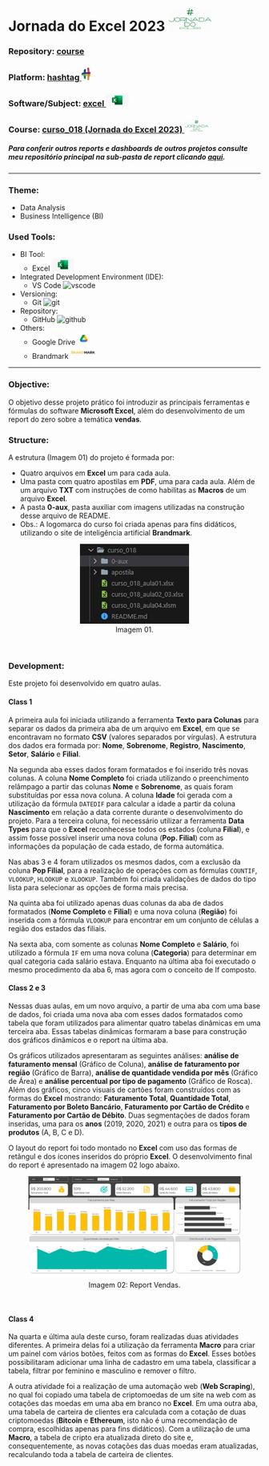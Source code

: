 # Jornada do Excel 2023   <img src="./0-aux/logo_course.jpg" alt="curso_018" width="auto" height="45">

### Repository: [course](../../../)
### Platform: <a href="../../">hashtag   <img src="https://github.com/PedroHeeger/main/blob/main/0-aux/logos/plataforma/hashtag.png" alt="hashtag" width="auto" height="25"></a>
### Software/Subject: <a href="../">excel   <img src="https://github.com/PedroHeeger/main/blob/main/0-aux/logos/software/microsoft_excel.png" alt="excel" width="auto" height="25"></a>
### Course: <a href="./">curso_018 (Jornada do Excel 2023)   <img src="./0-aux/logo_course.jpg" alt="curso_018" width="auto" height="25"></a>

##### Para conferir outros reports e dashboards de outros projetos consulte meu repositório principal na sub-pasta de report clicando [aqui](https://github.com/PedroHeeger/main/tree/main/report).

---

### Theme:
- Data Analysis
- Business Intelligence (BI)

### Used Tools:
- BI Tool: 
  - Excel <img src="https://github.com/PedroHeeger/main/blob/main/0-aux/logos/software/microsoft_excel.png" alt="microsoft_excel" width="auto" height="25">
- Integrated Development Environment (IDE):
  - VS Code   <img src="https://cdn.jsdelivr.net/gh/devicons/devicon/icons/vscode/vscode-original.svg" alt="vscode" width="auto" height="25">
- Versioning: 
  - Git   <img src="https://cdn.jsdelivr.net/gh/devicons/devicon/icons/git/git-original.svg" alt="git" width="auto" height="25">
- Repository:
  - GitHub   <img src="https://cdn.jsdelivr.net/gh/devicons/devicon/icons/github/github-original.svg" alt="github" width="auto" height="25">
- Others:
  - Google Drive <img src="https://github.com/PedroHeeger/main/blob/main/0-aux/logos/software/google_drive.png" alt="google_drive" width="auto" height="25">
  - Brandmark <img src="https://github.com/PedroHeeger/main/blob/main/0-aux/logos/sites/ai_brandmark.png" alt="brandmark" width="auto" height="25">

---

### Objective:
O objetivo desse projeto prático foi introduzir as principais ferramentas e fórmulas do software **Microsoft Excel**, além do desenvolvimento de um report do zero sobre a temática **vendas**.

### Structure:
A estrutura (Imagem 01) do projeto é formada por:
- Quatro arquivos em **Excel** um para cada aula.
- Uma pasta com quatro apostilas em **PDF**, uma para cada aula. Além de um arquivo **TXT** com instruções de como habilitas as **Macros** de um arquivo **Excel**.
- A pasta **0-aux**, pasta auxiliar com imagens utilizadas na construção desse arquivo de README.
- Obs.: A logomarca do curso foi criada apenas para fins didáticos, utilizando o site de inteligência artificial **Brandmark**.

<div align="Center"><figure>
    <img src="./0-aux/img01.PNG" alt="img01"><br>
    <figcaption>Imagem 01.</figcaption>
</figure></div><br>

### Development:
Este projeto foi desenvolvido em quatro aulas.

#### Class 1
A primeira aula foi iniciada utilizando a ferramenta **Texto para Colunas** para separar os dados da primeira aba de um arquivo em **Excel**, em que se encontravam no formato **CSV** (valores separados por vírgulas). A estrutura dos dados era formada por: **Nome**, **Sobrenome**, **Registro**, **Nascimento**, **Setor**, **Salário** e **Filial**.

Na segunda aba esses dados foram formatados e foi inserido três novas colunas. A coluna **Nome Completo** foi criada utilizando o preenchimento relâmpago a partir das colunas **Nome** e **Sobrenome**, as quais foram substituídas por essa nova coluna. A coluna **Idade** foi gerada com a utilização da fórmula `DATEDIF` para calcular a idade a partir da coluna **Nascimento** em relação a data corrente durante o desenvolvimento do projeto. Para a terceira coluna, foi necessário utilizar a ferramenta **Data Types** para que o **Excel** reconhecesse todos os estados (coluna **Filial**), e assim fosse possível inserir uma nova coluna (**Pop. Filial**) com as informações da população de cada estado, de forma automática.

Nas abas 3 e 4 foram utilizados os mesmos dados, com a exclusão da coluna **Pop Filial**, para a realização de operações com as fórmulas `COUNTIF`, `VLOOKUP`, `HLOOKUP` e `XLOOKUP`. Também foi criada validações de dados do tipo lista para selecionar as opções de forma mais precisa.

Na quinta aba foi utilizado apenas duas colunas da aba de dados formatados (**Nome Completo** e **Filial**) e uma nova coluna (**Região**) foi inserida com a fórmula `VLOOKUP` para encontrar em um conjunto de células a região dos estados das filiais.

Na sexta aba, com somente as colunas **Nome Completo** e **Salário**, foi utilizado a fórmula `IF` em uma nova coluna (**Categoria**) para determinar em qual categoria cada salário estava. Enquanto na última aba foi executado o mesmo procedimento da aba 6, mas agora com o conceito de If composto.

#### Class 2 e 3
Nessas duas aulas, em um novo arquivo, a partir de uma aba com uma base de dados, foi criada uma nova aba com esses dados formatados como tabela que foram utilizados para alimentar quatro tabelas dinâmicas em uma terceira aba. Essas tabelas dinâmicas formaram a base para construção dos gráficos dinâmicos e o report na última aba.

Os gráficos utilizados apresentaram as seguintes análises: **análise de faturamento mensal** (Gráfico de Coluna), **análise de faturamento por região** (Gráfico de Barra), **análise de quantidade vendida por mês** (Gráfico de Área) e **análise percentual por tipo de pagamento** (Gráfico de Rosca). Além dos gráficos, cinco visuais de cartões foram construídos com as formas do **Excel** mostrando: **Faturamento Total**, **Quantidade Total**, **Faturamento por Boleto Bancário**, **Faturamento por Cartão de Crédito** e **Faturamento por Cartão de Débito**. Duas segmentações de dados foram inseridas, uma para os **anos** (2019, 2020, 2021) e outra para os **tipos de produtos** (A, B, C e D).

O layout do report foi todo montado no **Excel** com uso das formas de retângul e dos ícones inseridos do próprio **Excel**. O desenvolvimento final do report é apresentado na imagem 02 logo abaixo.

<div align="Center"><figure>
    <img src="./0-aux/rep_curso_018_vendas.png" alt="img02"><br>
    <figcaption>Imagem 02: Report Vendas.</figcaption>
</figure></div><br>


#### Class 4
Na quarta e última aula deste curso, foram realizadas duas atividades diferentes. A primeira delas foi a utilização da ferramenta **Macro** para criar um painel com vários botões, feitos com as formas do **Excel**. Esses botões possibilitaram adicionar uma linha de cadastro em uma tabela, classificar a tabela, filtrar por feminino e masculino e remover o filtro.

A outra atividade foi a realização de uma automação web (**Web Scraping**), no qual foi copiado uma tabela de criptomoedas de um site na web com as cotações das moedas em uma aba em branco no **Excel**. Em uma outra aba, uma tabela de carteira de clientes era calculada com a cotação de duas criptomoedas (**Bitcoin** e **Ethereum**, isto não é uma recomendação de compra, escolhidas apenas para fins didáticos). Com a utilização de uma **Macro**, a tabela de cripto era atualizada direto do site e, consequentemente, as novas cotações das duas moedas eram atualizadas, recalculando toda a tabela de carteira de clientes.